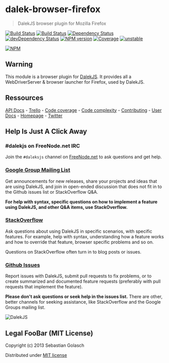 dalek-browser-firefox
=====================

> DalekJS browser plugin for Mozilla Firefox

[![Build Status](https://travis-ci.org/dalekjs/dalek-browser-firefox.png)](https://travis-ci.org/dalekjs/dalek-browser-firefox)
[![Build Status](https://drone.io/github.com/dalekjs/dalek-browser-firefox/status.png)](https://drone.io/github.com/dalekjs/dalek-browser-firefox/latest)
[![Dependency Status](https://david-dm.org/dalekjs/dalek-browser-firefox.png)](https://david-dm.org/dalekjs/dalek-browser-firefox)
[![devDependency Status](https://david-dm.org/dalekjs/dalek-browser-firefox/dev-status.png)](https://david-dm.org/dalekjs/dalek-browser-firefox#info=devDependencies)
[![NPM version](https://badge.fury.io/js/dalek-browser-firefox.png)](http://badge.fury.io/js/dalek-browser-firefox)
[![Coverage](http://dalekjs.com/package/dalek-browser-firefox/master/coverage/coverage.png)](http://dalekjs.com/package/dalek-browser-firefox/master/coverage/index.html)
[![unstable](https://rawgithub.com/hughsk/stability-badges/master/dist/unstable.svg)](http://github.com/hughsk/stability-badges)

[![NPM](https://nodei.co/npm/dalek-browser-firefox.png)](https://nodei.co/npm/dalek-browser-firefox/)

## Warning

This module is a browser plugin for [DalekJS](//github.com/dalekjs/dalek).
It provides all a WebDriverServer & browser launcher for Firefox, used by DalekJS.

## Ressources

[API Docs](http://dalekjs.com/package/dalek-browser-firefox/master/api/index.html) -
[Trello](https://trello.com/b/DAdivSdx/dalek-browser-firefox) -
[Code coverage](http://dalekjs.com/package/dalek-browser-firefox/master/coverage/index.html) -
[Code complexity](http://dalekjs.com/package/dalek-browser-firefox/master/complexity/index.html) -
[Contributing](https://github.com/dalekjs/dalek-browser-firefox/blob/master/CONTRIBUTING.md) -
[User Docs](http://dalekjs.com/docs/firefox.html) -
[Homepage](http://dalekjs.com) -
[Twitter](http://twitter.com/dalekjs)

## Help Is Just A Click Away

### #dalekjs on FreeNode.net IRC

Join the `#daleksjs` channel on [FreeNode.net](http://freenode.net) to ask questions and get help.

### [Google Group Mailing List](https://groups.google.com/forum/#!forum/dalekjs)

Get announcements for new releases, share your projects and ideas that are
using DalekJS, and join in open-ended discussion that does not fit in
to the Github issues list or StackOverflow Q&A.

**For help with syntax, specific questions on how to implement a feature
using DalekJS, and other Q&A items, use StackOverflow.**

### [StackOverflow](http://stackoverflow.com/questions/tagged/dalekjs)

Ask questions about using DalekJS in specific scenarios, with
specific features. For example, help with syntax, understanding how a feature works and
how to override that feature, browser specific problems and so on.

Questions on StackOverflow often turn in to blog posts or issues.

### [Github Issues](//github.com/dalekjs/dalek-browser-firefox/issues)

Report issues with DalekJS, submit pull requests to fix problems, or to
create summarized and documented feature requests (preferably with pull
requests that implement the feature).

**Please don't ask questions or seek help in the issues list.** There are
other, better channels for seeking assistance, like StackOverflow and the
Google Groups mailing list.

![DalekJS](https://raw.github.com/dalekjs/dalekjs.com/master/img/logo.jpg)

## Legal FooBar (MIT License)

Copyright (c) 2013 Sebastian Golasch

Distributed under [MIT license](https://github.com/dalekjs/dalek-browser-firefox/blob/master/LICENSE-MIT)

